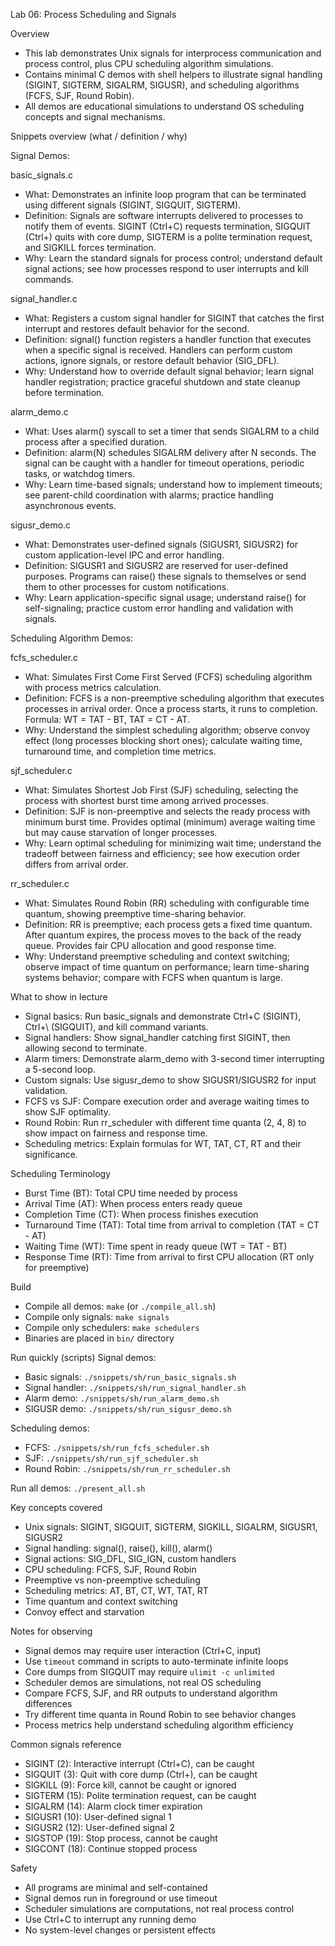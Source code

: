 Lab 06: Process Scheduling and Signals

Overview
- This lab demonstrates Unix signals for interprocess communication and process control, plus CPU scheduling algorithm simulations.
- Contains minimal C demos with shell helpers to illustrate signal handling (SIGINT, SIGTERM, SIGALRM, SIGUSR), and scheduling algorithms (FCFS, SJF, Round Robin).
- All demos are educational simulations to understand OS scheduling concepts and signal mechanisms.

Snippets overview (what / definition / why)

Signal Demos:

basic_signals.c
  - What: Demonstrates an infinite loop program that can be terminated using different signals (SIGINT, SIGQUIT, SIGTERM).
  - Definition: Signals are software interrupts delivered to processes to notify them of events. SIGINT (Ctrl+C) requests termination, SIGQUIT (Ctrl+\) quits with core dump, SIGTERM is a polite termination request, and SIGKILL forces termination.
  - Why: Learn the standard signals for process control; understand default signal actions; see how processes respond to user interrupts and kill commands.

signal_handler.c
  - What: Registers a custom signal handler for SIGINT that catches the first interrupt and restores default behavior for the second.
  - Definition: signal() function registers a handler function that executes when a specific signal is received. Handlers can perform custom actions, ignore signals, or restore default behavior (SIG_DFL).
  - Why: Understand how to override default signal behavior; learn signal handler registration; practice graceful shutdown and state cleanup before termination.

alarm_demo.c
  - What: Uses alarm() syscall to set a timer that sends SIGALRM to a child process after a specified duration.
  - Definition: alarm(N) schedules SIGALRM delivery after N seconds. The signal can be caught with a handler for timeout operations, periodic tasks, or watchdog timers.
  - Why: Learn time-based signals; understand how to implement timeouts; see parent-child coordination with alarms; practice handling asynchronous events.

sigusr_demo.c
  - What: Demonstrates user-defined signals (SIGUSR1, SIGUSR2) for custom application-level IPC and error handling.
  - Definition: SIGUSR1 and SIGUSR2 are reserved for user-defined purposes. Programs can raise() these signals to themselves or send them to other processes for custom notifications.
  - Why: Learn application-specific signal usage; understand raise() for self-signaling; practice custom error handling and validation with signals.

Scheduling Algorithm Demos:

fcfs_scheduler.c
  - What: Simulates First Come First Served (FCFS) scheduling algorithm with process metrics calculation.
  - Definition: FCFS is a non-preemptive scheduling algorithm that executes processes in arrival order. Once a process starts, it runs to completion. Formula: WT = TAT - BT, TAT = CT - AT.
  - Why: Understand the simplest scheduling algorithm; observe convoy effect (long processes blocking short ones); calculate waiting time, turnaround time, and completion time metrics.

sjf_scheduler.c
  - What: Simulates Shortest Job First (SJF) scheduling, selecting the process with shortest burst time among arrived processes.
  - Definition: SJF is non-preemptive and selects the ready process with minimum burst time. Provides optimal (minimum) average waiting time but may cause starvation of longer processes.
  - Why: Learn optimal scheduling for minimizing wait time; understand the tradeoff between fairness and efficiency; see how execution order differs from arrival order.

rr_scheduler.c
  - What: Simulates Round Robin (RR) scheduling with configurable time quantum, showing preemptive time-sharing behavior.
  - Definition: RR is preemptive; each process gets a fixed time quantum. After quantum expires, the process moves to the back of the ready queue. Provides fair CPU allocation and good response time.
  - Why: Understand preemptive scheduling and context switching; observe impact of time quantum on performance; learn time-sharing systems behavior; compare with FCFS when quantum is large.

What to show in lecture
- Signal basics: Run basic_signals and demonstrate Ctrl+C (SIGINT), Ctrl+\ (SIGQUIT), and kill command variants.
- Signal handlers: Show signal_handler catching first SIGINT, then allowing second to terminate.
- Alarm timers: Demonstrate alarm_demo with 3-second timer interrupting a 5-second loop.
- Custom signals: Use sigusr_demo to show SIGUSR1/SIGUSR2 for input validation.
- FCFS vs SJF: Compare execution order and average waiting times to show SJF optimality.
- Round Robin: Run rr_scheduler with different time quanta (2, 4, 8) to show impact on fairness and response time.
- Scheduling metrics: Explain formulas for WT, TAT, CT, RT and their significance.

Scheduling Terminology
- Burst Time (BT): Total CPU time needed by process
- Arrival Time (AT): When process enters ready queue
- Completion Time (CT): When process finishes execution
- Turnaround Time (TAT): Total time from arrival to completion (TAT = CT - AT)
- Waiting Time (WT): Time spent in ready queue (WT = TAT - BT)
- Response Time (RT): Time from arrival to first CPU allocation (RT only for preemptive)

Build
- Compile all demos: `make` (or `./compile_all.sh`)
- Compile only signals: `make signals`
- Compile only schedulers: `make schedulers`
- Binaries are placed in `bin/` directory

Run quickly (scripts)
Signal demos:
- Basic signals: `./snippets/sh/run_basic_signals.sh`
- Signal handler: `./snippets/sh/run_signal_handler.sh`
- Alarm demo: `./snippets/sh/run_alarm_demo.sh`
- SIGUSR demo: `./snippets/sh/run_sigusr_demo.sh`

Scheduling demos:
- FCFS: `./snippets/sh/run_fcfs_scheduler.sh`
- SJF: `./snippets/sh/run_sjf_scheduler.sh`
- Round Robin: `./snippets/sh/run_rr_scheduler.sh`

Run all demos: `./present_all.sh`

Key concepts covered
- Unix signals: SIGINT, SIGQUIT, SIGTERM, SIGKILL, SIGALRM, SIGUSR1, SIGUSR2
- Signal handling: signal(), raise(), kill(), alarm()
- Signal actions: SIG_DFL, SIG_IGN, custom handlers
- CPU scheduling: FCFS, SJF, Round Robin
- Preemptive vs non-preemptive scheduling
- Scheduling metrics: AT, BT, CT, WT, TAT, RT
- Time quantum and context switching
- Convoy effect and starvation

Notes for observing
- Signal demos may require user interaction (Ctrl+C, input)
- Use `timeout` command in scripts to auto-terminate infinite loops
- Core dumps from SIGQUIT may require `ulimit -c unlimited`
- Scheduler demos are simulations, not real OS scheduling
- Compare FCFS, SJF, and RR outputs to understand algorithm differences
- Try different time quanta in Round Robin to see behavior changes
- Process metrics help understand scheduling algorithm efficiency

Common signals reference
- SIGINT (2): Interactive interrupt (Ctrl+C), can be caught
- SIGQUIT (3): Quit with core dump (Ctrl+\), can be caught
- SIGKILL (9): Force kill, cannot be caught or ignored
- SIGTERM (15): Polite termination request, can be caught
- SIGALRM (14): Alarm clock timer expiration
- SIGUSR1 (10): User-defined signal 1
- SIGUSR2 (12): User-defined signal 2
- SIGSTOP (19): Stop process, cannot be caught
- SIGCONT (18): Continue stopped process

Safety
- All programs are minimal and self-contained
- Signal demos run in foreground or use timeout
- Scheduler simulations are computations, not real process control
- Use Ctrl+C to interrupt any running demo
- No system-level changes or persistent effects



